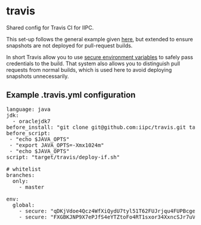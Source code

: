 travis
======

Shared config for Travis CI for IIPC.

This set-up follows the general example given [here][1], but extended to ensure snapshots are not deployed for pull-request builds.

In short Travis allow you to use [secure environment variables][2] to safely pass credentials to the build. That system also allows you to distinguish pull requests from normal builds, which is used here to avoid deploying snapshots unnecessarily.

[1]: http://blog.xeiam.com/2013/05/configure-travis-ci-to-deploy-snapshots.html
[2]: http://about.travis-ci.org/docs/user/build-configuration/#Secure-environment-variables

Example .travis.yml configuration
---------------------------------

<pre>
language: java
jdk:
  - oraclejdk7
before_install: "git clone git@github.com:iipc/travis.git target/travis"
before_script:
 - "echo $JAVA_OPTS"
 - "export JAVA_OPTS=-Xmx1024m"
 - "echo $JAVA_OPTS"
script: "target/travis/deploy-if.sh"

# whitelist
branches:
  only:
    - master

env:
  global:
    - secure: "qDKjVdoe4Qcz4WfXiQydU7tyl51T62FUJrjqu4FUPBcgeQhFQiggwhpaE6xCOzOpxbsuBi2R1c8gMQf5esE5iDL5jZMu+kz++dYbuzMTd13ttvZWMW5wRPH0H8iHk609FP/RDtVKKBr7WO0JvvIAZEhWNHZrLXBrrKgdTey171g="
    - secure: "FXGBKJNP9X7ePJfS4eYTZtoFo4RT1sxor34XxncSJr7uV6ggtZb4B4WNd16IlLcDk6E32sx8YoWdltaOGwQ5Vg/kux5Ko/wKZCoccS018Ln1bRT86dD1KoPY34rGoNJVQxe7J/1MPqpBKwmi2XCKfzpsEh3W7bbIqg8w9MEOOZA="
</pre>
